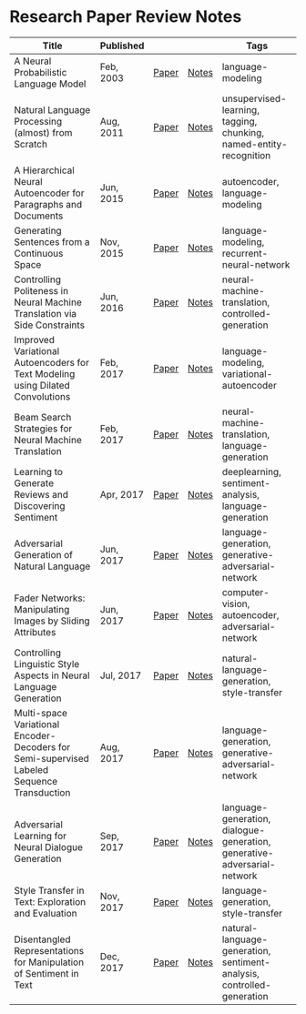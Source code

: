 # Research Paper Review Notes

| Title | Published | | | Tags |
|---|---|---|---|---|
| A Neural Probabilistic Language Model | Feb, 2003 | [Paper](https://papers.nips.cc/paper/1839-a-neural-probabilistic-language-model.pdf)| [Notes](https://github.com/v1n337/research-review-notes/blob/master/reviews/a-neural-probabilistic-language-model.ipynb) | language-modeling |
| Natural Language Processing (almost) from Scratch | Aug, 2011 | [Paper](https://arxiv.org/abs/1103.0398)| [Notes](https://github.com/v1n337/research-review-notes/blob/master/reviews/natural-language-processing-almost-from-scratch.ipynb) | unsupervised-learning, tagging, chunking, named-entity-recognition |
| A Hierarchical Neural Autoencoder for Paragraphs and Documents | Jun, 2015 | [Paper](https://arxiv.org/abs/1506.01057)| [Notes](https://github.com/v1n337/research-review-notes/blob/master/reviews/a-hierarchical-neural-autoencoder-for-paragraphs-and-documents.ipynb) | autoencoder, language-modeling |
| Generating Sentences from a Continuous Space | Nov, 2015 | [Paper](https://arxiv.org/abs/1511.06349)| [Notes](https://github.com/v1n337/research-review-notes/blob/master/reviews/generating-sentences-from-a-continuous-space.ipynb) | language-modeling, recurrent-neural-network |
| Controlling Politeness in Neural Machine Translation via Side Constraints | Jun, 2016 | [Paper](https://www.semanticscholar.org/paper/Controlling-Politeness-in-Neural-Machine-Translati-Sennrich-Haddow/3b82ea4468c9b46ea74ef197d58b289bca835995)| [Notes](https://github.com/v1n337/research-review-notes/blob/master/reviews/controlling-politeness-in-neural-machine-translation-via-side-constraints.ipynb) | neural-machine-translation, controlled-generation |
| Improved Variational Autoencoders for Text Modeling using Dilated Convolutions | Feb, 2017 | [Paper](https://arxiv.org/abs/1702.08139)| [Notes](https://github.com/v1n337/research-review-notes/blob/master/reviews/improved-variational-autoencoders-for-text-modeling-using-dilated-convolutions.ipynb) | language-modeling, variational-autoencoder |
| Beam Search Strategies for Neural Machine Translation | Feb, 2017 | [Paper](https://arxiv.org/abs/1702.01806)| [Notes](https://github.com/v1n337/research-review-notes/blob/master/reviews/beam-search-strategies-for-neural-machine-translation.ipynb) | neural-machine-translation, language-generation |
| Learning to Generate Reviews and Discovering Sentiment | Apr, 2017 | [Paper](https://arxiv.org/abs/1704.01444)| [Notes](https://github.com/v1n337/research-review-notes/blob/master/reviews/learning-to-generate-reviews-and-discovering-sentiment.ipynb) | deeplearning, sentiment-analysis, language-generation |
| Adversarial Generation of Natural Language | Jun, 2017 | [Paper](https://arxiv.org/abs/1705.10929)| [Notes](https://github.com/v1n337/research-review-notes/blob/master/reviews/adversarial-generation-of-natural-language.ipynb) | language-generation, generative-adversarial-network |
| Fader Networks: Manipulating Images by Sliding Attributes | Jun, 2017 | [Paper](https://arxiv.org/abs/1706.00409)| [Notes](https://github.com/v1n337/research-review-notes/blob/master/reviews/fader-networks-manipulating-images-by-sliding-attributes.ipynb) | computer-vision, autoencoder, adversarial-network |
| Controlling Linguistic Style Aspects in Neural Language Generation | Jul, 2017 | [Paper](https://arxiv.org/abs/1707.02633)| [Notes](https://github.com/v1n337/research-review-notes/blob/master/reviews/controlling-linguistic-style-aspects-in-neural-language-generation.ipynb) | natural-language-generation, style-transfer | 
| Multi-space Variational Encoder-Decoders for Semi-supervised Labeled Sequence Transduction | Aug, 2017 | [Paper](https://arxiv.org/abs/1704.01691)| [Notes](https://github.com/v1n337/research-review-notes/blob/master/reviews/multispace-variational-encoderdecoders-for-semisupervised-labeled-sequence-transduction.ipynb) | language-generation, generative-adversarial-network |
| Adversarial Learning for Neural Dialogue Generation | Sep, 2017 | [Paper](https://arxiv.org/abs/1701.06547)| [Notes](https://github.com/v1n337/research-review-notes/blob/master/reviews/adversarial-learning-for-neural-dialogue-generation.ipynb) | language-generation, dialogue-generation, generative-adversarial-network |
| Style Transfer in Text: Exploration and Evaluation | Nov, 2017 | [Paper](https://arxiv.org/abs/1711.06861)| [Notes](https://github.com/v1n337/research-review-notes/blob/master/reviews/style-transfer-in-text-exploration-and-evaluation.ipynb) | language-generation, style-transfer |
| Disentangled Representations for Manipulation of Sentiment in Text | Dec, 2017 | [Paper](https://arxiv.org/abs/1712.10066)| [Notes](https://github.com/v1n337/research-review-notes/blob/master/reviews/disentangled-representations-for-manipulation-of-sentiment-in-text.ipynb) | natural-language-generation, sentiment-analysis, controlled-generation |


<!-- | paper_title | date | [Paper](paper_link)| [Notes](https://github.com/v1n337/research-review-notes/blob/master/reviews/.ipynb) | tags | -->
